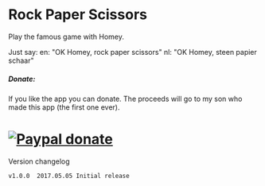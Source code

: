 # Rock Paper Scissors #

Play the famous game with Homey.

Just say:
en: "OK Homey, rock paper scissors"
nl: "OK Homey, steen papier schaar"

##### Donate: #####
If you like the app you can donate. The proceeds will go to my son who made this
app (the first one ever).

[![Paypal donate][pp-donate-image]][pp-donate-link]
===============================================================================

Version changelog

```
v1.0.0  2017.05.05 Initial release
```
[pp-donate-link]: https://www.paypal.com/cgi-bin/webscr?cmd=_s-xclick&hosted_button_id=BBJLTC6RNNYJ2
[pp-donate-image]: https://www.paypalobjects.com/en_US/i/btn/btn_donate_SM.gif
